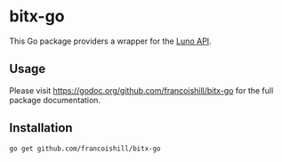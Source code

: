 bitx-go
=======

This Go package providers a wrapper for the [Luno API](https://www.luno.com/api).

## Usage

Please visit https://godoc.org/github.com/francoishill/bitx-go for the full package
documentation.

## Installation

    go get github.com/francoishill/bitx-go
